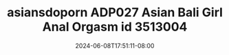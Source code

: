 --- 
title: "asiansdoporn  ADP027 Asian Bali Girl Anal Orgasm id 3513004"
description: "video   asiansdoporn  ADP027 Asian Bali Girl Anal Orgasm id 3513004 yandek   new"
date: 2024-06-08T17:51:11-08:00
file_code: "51plvkp6tlru"
draft: false
cover: "8sb8ms1gi1ujqczz.jpg"
tags: ["asiansdoporn", "Asian", "Bali", "Girl", "Anal", "Orgasm", "bokep-indo", "bokep-viral", "bokep-ig"]
length: 1407
fld_id: "1483176"
foldername: "Asiansdoporn 1"
categories: ["Asiansdoporn 1"]
views: 0
---